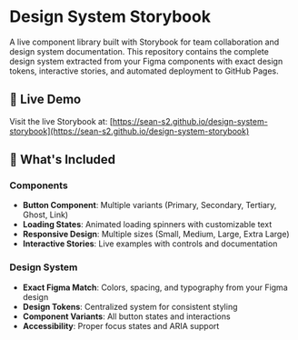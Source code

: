 # Design System Storybook

A live component library built with Storybook for team collaboration and design system documentation. This repository contains the complete design system extracted from your Figma components with exact design tokens, interactive stories, and automated deployment to GitHub Pages.

## 🚀 **Live Demo**

Visit the live Storybook at: [https://sean-s2.github.io/design-system-storybook](https://sean-s2.github.io/design-system-storybook)

## 🎨 **What's Included**

### **Components**
- **Button Component**: Multiple variants (Primary, Secondary, Tertiary, Ghost, Link)
- **Loading States**: Animated loading spinners with customizable text
- **Responsive Design**: Multiple sizes (Small, Medium, Large, Extra Large)
- **Interactive Stories**: Live examples with controls and documentation

### **Design System**
- **Exact Figma Match**: Colors, spacing, and typography from your Figma design
- **Design Tokens**: Centralized system for consistent styling
- **Component Variants**: All button states and interactions
- **Accessibility**: Proper focus states and ARIA support
